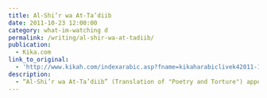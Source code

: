 ```yaml
---
title: Al-Shi’r wa At-Ta’diib
date: 2011-10-23 12:00:00
category: what-im-watching d
permalink: /writing/al-shir-wa-at-tadiib/
publication:
  - Kika.com
link_to_original:
  - 'http://www.kikah.com/indexarabic.asp?fname=kikaharabiclivek42011-10-1750.txt&storytitle='
description:
  - “Al-Shi’r wa At-Ta’diib” (Translation of "Poetry and Torture") appeared on Kika.com, translated by Omar Abu Al-Qassim Al-Kikli, on October 23, 2011.
---
```

